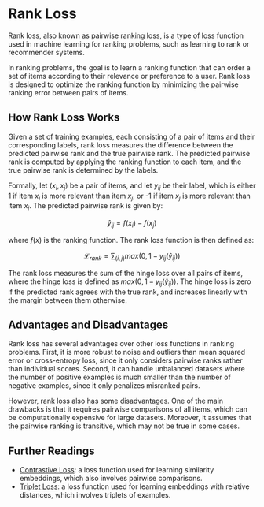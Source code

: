 # Rank Loss

Rank loss, also known as pairwise ranking loss, is a type of loss function used in machine learning for ranking problems, such as learning to rank or recommender systems. 

In ranking problems, the goal is to learn a ranking function that can order a set of items according to their relevance or preference to a user. Rank loss is designed to optimize the ranking function by minimizing the pairwise ranking error between pairs of items. 

## How Rank Loss Works

Given a set of training examples, each consisting of a pair of items and their corresponding labels, rank loss measures the difference between the predicted pairwise rank and the true pairwise rank. The predicted pairwise rank is computed by applying the ranking function to each item, and the true pairwise rank is determined by the labels.

Formally, let $(x_i, x_j)$ be a pair of items, and let $y_{ij}$ be their label, which is either 1 if item $x_i$ is more relevant than item $x_j$, or -1 if item $x_j$ is more relevant than item $x_i$. The predicted pairwise rank is given by:

$$\hat{y}_{ij} = f(x_i) - f(x_j)$$

where $f(x)$ is the ranking function. The rank loss function is then defined as:

$$\mathcal{L}_{rank} = \sum_{(i,j)} max(0, 1 - y_{ij}(\hat{y}_{ij}))$$

The rank loss measures the sum of the hinge loss over all pairs of items, where the hinge loss is defined as $max(0, 1 - y_{ij}(\hat{y}_{ij}))$. The hinge loss is zero if the predicted rank agrees with the true rank, and increases linearly with the margin between them otherwise.

## Advantages and Disadvantages

Rank loss has several advantages over other loss functions in ranking problems. First, it is more robust to noise and outliers than mean squared error or cross-entropy loss, since it only considers pairwise ranks rather than individual scores. Second, it can handle unbalanced datasets where the number of positive examples is much smaller than the number of negative examples, since it only penalizes misranked pairs. 

However, rank loss also has some disadvantages. One of the main drawbacks is that it requires pairwise comparisons of all items, which can be computationally expensive for large datasets. Moreover, it assumes that the pairwise ranking is transitive, which may not be true in some cases.

## Further Readings

- [Contrastive Loss](contrastive_loss): a loss function used for learning similarity embeddings, which also involves pairwise comparisons.
- [Triplet Loss](triplet_loss): a loss function used for learning embeddings with relative distances, which involves triplets of examples.
